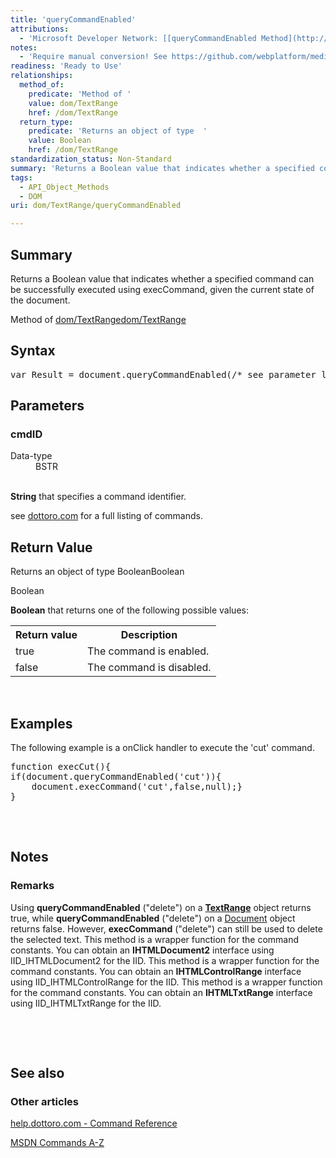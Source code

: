 ```yaml
---
title: 'queryCommandEnabled'
attributions:
  - 'Microsoft Developer Network: [[queryCommandEnabled Method](http://msdn.microsoft.com/en-us/library/ie/ms536676(v=vs.85).aspx) Article]'
notes:
  - 'Require manual conversion! See https://github.com/webplatform/mediawiki-conversion/issues/24'
readiness: 'Ready to Use'
relationships:
  method_of:
    predicate: 'Method of '
    value: dom/TextRange
    href: /dom/TextRange
  return_type:
    predicate: 'Returns an object of type  '
    value: Boolean
    href: /dom/TextRange
standardization_status: Non-Standard
summary: 'Returns a Boolean value that indicates whether a specified command can be successfully executed using execCommand, given the current state of the document.'
tags:
  - API_Object_Methods
  - DOM
uri: dom/TextRange/queryCommandEnabled

---
```

<p>
</p>
<h2>Summary</h2>
<p>
Returns a Boolean value that indicates whether a specified command can be successfully executed using execCommand, given the current state of the document.</p><p>Method of <a href="/dom/TextRange">dom/TextRange</a><a href="/dom/TextRange">dom/TextRange</a>
</p>
<h2>Syntax</h2>
<pre class="js">
var Result = document.queryCommandEnabled(/* see parameter list */);
</pre>
<h2>Parameters</h2>
<h3>cmdID</h3>
<dl><dt> Data-type</dt>
<dd> BSTR</dd></dl><p><br/><b>String</b> that specifies a command identifier.
</p><p>see <a rel="nofollow" class="external text" href="http://help.dottoro.com/larpvnhw.php">dottoro.com</a> for a full listing of commands.
</p>
<h2>Return Value</h2>
<p>Returns an object of type  BooleanBoolean
</p><p>Boolean
</p><p><b>Boolean</b> that returns one of the following possible values:
</p>
<table class="wikitable"><tr><th>Return value
</th>
<th>Description
</th></tr><tr><td>true
</td>
<td>The command is enabled.
</td></tr><tr><td>false
</td>
<td>The command is disabled.
</td></tr></table><p> 
</p>
<h2>Examples</h2>
<p>The following example is a onClick handler to execute the 'cut' command.
</p>
<div class="example">
<pre class="js">
function execCut(){
if(document.queryCommandEnabled('cut')){
	document.execCommand('cut',false,null);}
}

</pre>
<p><br/></p>
</div>
<h2>Notes</h2>
<h3>Remarks</h3>
<p>Using <b>queryCommandEnabled</b> ("delete") on a <a href="/dom/TextRange"><b>TextRange</b></a> object returns true, while <b>queryCommandEnabled</b> ("delete") on a <a href="/dom/Document">Document</a> object returns false. However, <b>execCommand</b> ("delete") can still be used to delete the selected text.
This method is a wrapper function for the command constants. You can obtain an <b>IHTMLDocument2</b> interface using IID_IHTMLDocument2 for the IID.
This method is a wrapper function for the command constants. You can obtain an <b>IHTMLControlRange</b> interface using IID_IHTMLControlRange for the IID.
This method is a wrapper function for the command constants. You can obtain an <b>IHTMLTxtRange</b> interface using IID_IHTMLTxtRange for the IID.
</p><p><br/></p><p><br/></p>
<h2>See also</h2>
<h3>Other articles</h3>
<p><a rel="nofollow" class="external text" href="http://help.dottoro.com/larpvnhw.php">help.dottoro.com - Command Reference</a>
</p><p><a rel="nofollow" class="external text" href="http://msdn.microsoft.com/en-us/library/ie/hh801227(v=vs.85).aspx">MSDN Commands A-Z</a>
</p>
